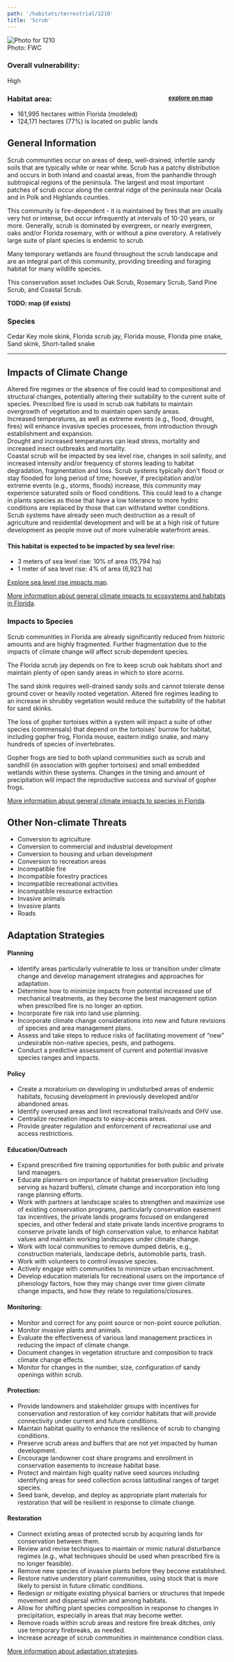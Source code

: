 ```yaml
---
path: '/habitats/terrestrial/1210'
title: 'Scrub'
---
```


<content-header icon="high_pine_scrub" title="Scrub" subtitle="within High Pine and Scrub">
</content-header>

<div id="TopSection">

<div class="header-photo"><img src="1210.jpg" alt="Photo for 1210"/>
<figcaption>Photo: FWC</figcaption></div>

<div>

### Overall vulnerability:

<div class="vulnerability vulnerability-high">High</div>

<h3>Habitat area: 
<a href="/habitats/terrestrial/1210/map" style="float:right;font-size:smaller;margin-right: 2rem;">
<fa-icon name="map"></fa-icon>
explore on map
</a>
</h3>

-   161,995 hectares within Florida (modeled)
-   124,171 hectares (77%) is located on public lands

</div>
</div>

## General Information

Scrub communities occur on areas of deep, well-drained, infertile sandy soils that are typically white or near white. Scrub has a patchy distribution and occurs in both inland and coastal areas, from the panhandle through subtropical regions of the peninsula. The largest and most important patches of scrub occur along the central ridge of the peninsula near Ocala and in Polk and Highlands counties. 

This community is fire-dependent -  it is maintained by fires that are usually very hot or intense, but occur infrequently at intervals of 10-20 years, or more. Generally, scrub is dominated by evergreen, or nearly evergreen, oaks and/or Florida rosemary, with or without a pine overstory. A relatively large suite of plant species is endemic to scrub.  

Many temporary wetlands are found throughout the scrub landscape and are an integral part of this community, providing breeding and foraging habitat for many wildlife species.

This conservation asset includes Oak Scrub, Rosemary Scrub, Sand Pine Scrub, and Coastal Scrub.

**TODO: map (if exists)**

### Species

Cedar Key mole skink, Florida scrub jay, Florida mouse, Florida pine snake,  Sand skink, Short-tailed snake

<hr />

## Impacts of Climate Change

Altered fire regimes or the absence of fire could lead to compositional and structural changes, potentially altering their suitability to the current suite of species.  Prescribed fire is used in scrub oak habitats to maintain overgrowth of vegetation and to maintain open sandy areas.  <br />Increased temperatures, as well as extreme events (e.g., flood, drought, fires) will enhance invasive species processes, from introduction through establishment and expansion. <br />Drought and increased temperatures can lead stress, mortality and increased insect outbreaks and mortality. <br />Coastal scrub will be impacted by sea level rise, changes in soil salinity, and increased intensity and/or frequency of storms leading to habitat degradation, fragmentation and loss.   Scrub systems typically don't flood or stay flooded for long period of time; however, if precipitation and/or extreme events  (e.g., storms, floods) increase, this community may experience saturated soils or flood conditions.  This could lead to a change in plants species as those that have a low tolerance to more hydric conditions are replaced by those that can withstand wetter conditions.  <br />Scrub systems have already seen much destruction as a result of agriculture and residential development and will be at a high risk of future development as people move out of more vulnerable waterfront areas.


#### This habitat is expected to be impacted by sea level rise:

- 3 meters of sea level rise: 10% of area (15,794 ha)
- 1 meter of sea level rise: 4% of area (6,923 ha)

[Explore sea level rise impacts map](/habitats/terrestrial/1210/map).


[More information about general climate impacts to ecosystems and habitats in Florida](/impacts/habitats).

### Impacts to Species

Scrub communities in Florida are already significantly reduced from historic amounts and are highly fragmented.  Further fragmentation due to the impacts of climate change will affect scrub dependent species.  

The Florida scrub jay depends on fire to keep scrub oak habitats short and maintain plenty of open sandy areas in which to store acorns.  

The sand skink requires well-drained sandy soils and cannot tolerate dense ground cover or heavily rooted vegetation.  Altered fire regimes leading to an increase in shrubby vegetation would reduce the suitability of the habitat for sand skinks.  

The loss of gopher tortoises within a system will impact a suite of other species (commensals) that depend on the tortoises' burrow for habitat, including gopher frog, Florida mouse, eastern indigo snake, and many hundreds of species of invertebrates.  

Gopher frogs are tied to both upland communities such as scrub and sandhill (in association with gopher tortoises) and small embedded wetlands within these systems.  Changes in the timing and amount of precipitation will impact the reproductive success and survival of gopher frogs.

[More information about general climate impacts to species in Florida](/impacts/species).

## Other Non-climate Threats

-	Conversion to agriculture
-	Conversion to commercial and industrial development
-	Conversion to housing and urban development
-	Conversion to recreation areas
-	Incompatible fire
-	Incompatible forestry practices
-	Incompatible recreational activities
-	Incompatible resource extraction
-	Invasive animals
-	Invasive plants
-	Roads


## Adaptation Strategies

#### Planning

- Identify areas particularly vulnerable to loss or transition under climate change and develop management strategies and approaches for adaptation.
- Determine how to minimize impacts from potential increased use of mechanical treatments, as they become the best management option when prescribed fire is no longer an option.
- Incorporate fire risk into land use planning.
- Incorporate climate change considerations into new and future revisions of species and area management plans.
- Assess and take steps to reduce risks of facilitating movement of “new” undesirable non-native species, pests, and pathogens.
- Conduct a predictive assessment of current and potential invasive species ranges and impacts.


#### Policy

- Create a moratorium on developing in undisturbed areas of endemic habitats, focusing development in previously developed and/or abandoned areas.
- Identify overused areas and limit recreational trails/roads and OHV use.
- Centralize recreation impacts to easy-access areas.
- Provide greater regulation and enforcement of recreational use and access restrictions.


#### Education/Outreach

- Expand prescribed fire training opportunities for both public and private land managers.
- Educate planners on importance of habitat preservation (including serving as hazard buffers), climate change and incorporation into long range planning efforts.
- Work with partners at landscape scales to strengthen and maximize use of existing conservation programs, particularly conservation easement tax incentives, the private lands programs focused on endangered species, and other federal and state private lands incentive programs to conserve private lands of high conservation value, to enhance habitat values and maintain working landscapes under climate change.
- Work with local communities to remove dumped debris, e.g., construction materials, landscape debris, automobile parts, trash.
- Work with volunteers to control invasive species.
- Actively engage with communities to minimize urban encroachment.
- Develop education materials for recreational users on the importance of phenology factors, how they may change over time given climate change impacts, and how they relate to regulations/closures.


#### Monitoring: 

- Monitor and correct for any point source or non-point source pollution.
- Monitor invasive plants and animals.
- Evaluate the effectiveness of various land management practices in reducing the impact of climate change.
- Document changes in vegetation structure and composition to track climate change effects.
- Monitor for changes in the number, size, configuration of sandy openings within scrub.


#### Protection:  

- Provide landowners and stakeholder groups with incentives for conservation and restoration of key corridor habitats that will provide connectivity under current and future conditions.
- Maintain habitat quality to enhance the resilience of scrub to changing conditions.
- Preserve scrub areas and buffers that are not yet impacted by human development.
- Encourage landowner cost share programs and enrollment in conservation easements to increase habitat base.
- Protect and maintain high quality native seed sources including identifying areas for seed collection across latitudinal ranges of target species.
- Seed bank, develop, and deploy as appropriate plant materials for restoration that will be resilient in response to climate change.


#### Restoration

- Connect existing areas of protected scrub by acquiring lands for conservation between them.
- Review and revise techniques to maintain or mimic natural disturbance regimes (e.g., what techniques should be used when prescribed fire is no longer feasible).
- Remove new species of invasive plants before they become established.
- Restore native understory plant communities, using stock that is more likely to persist in future climatic conditions.
- Redesign or mitigate existing physical barriers or structures that impede movement and dispersal within and among habitats.
- Allow for shifting plant species composition in response to changes in precipitation, especially in areas that may become wetter.
- Remove roads within scrub areas and restore fire break ditches, only use temporary firebreaks, as needed.
- Increase acreage of scrub communities in maintenance condition class.




[More information about adaptation strategies](/strategies).


